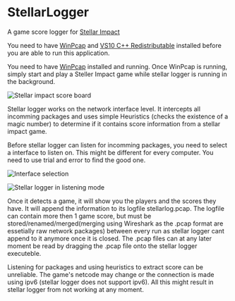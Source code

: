 StellarLogger
=============

A game score logger for [Stellar Impact](http://www.stellar-impact.com/)

You need to have [WinPcap](http://www.winpcap.org/install/default.htm) and [VS10 C++ Redistributable](https://www.microsoft.com/en-us/download/details.aspx?id=5555) installed before you are able to run this application.

You need to have [WinPcap](http://www.winpcap.org/install/default.htm) installed and running. Once WinPcap is running, simply start and play a Steller Impact game while stellar logger is running in the background.

![Stellar impact score board](https://raw.github.com/Benny-/StellarLogger/5df801ce20dbfeaf30a735ae2a3127a4da52648a/img/Score.png)

Stellar logger works on the network interface level. It intercepts all incomming packages and uses simple Heuristics (checks the existence of a magic number) to determine if it contains score information from a stellar impact game.

Before stellar logger can listen for incomming packages, you need to select a interface to listen on. This might be different for every computer. You need to use trial and error to find the good one.

![Interface selection](https://raw.github.com/Benny-/StellarLogger/5df801ce20dbfeaf30a735ae2a3127a4da52648a/img/interfaceSelect.png)

![Stellar logger in listening mode](https://raw.github.com/Benny-/StellarLogger/5df801ce20dbfeaf30a735ae2a3127a4da52648a/img/Listening.png)

Once it detects a game, it will show you the players and the scores they have. It will append the information to its logfile stellarlog.pcap. The logfile can contain more then 1 game score, but must be stored/renamed/merged(merging using Wireshark as the .pcap format are essetially raw network packages) between every run as stellar logger cant append to it anymore once it is closed. The .pcap files can at any later moment be read by dragging the .pcap file onto the stellar logger executeble.

Listening for packages and using heuristics to extract score can be unreliable. The game's netcode may change or the connection is made using ipv6 (stellar logger does not support ipv6). All this might result in stellar logger from not working at any moment.

